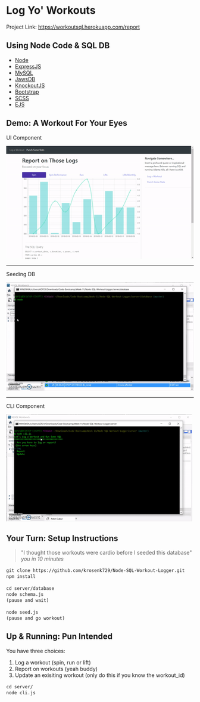 # Log Yo' Workouts 

Project Link: https://workoutsql.herokuapp.com/report

## Using Node Code & SQL DB

+ [Node](https://nodejs.org/en/)
+ [ExpressJS](http://expressjs.com/)
+ [MySQL](https://github.com/mysqljs/mysql)
+ [JawsDB](https://devcenter.heroku.com/articles/jawsdb)
+ [KnockoutJS](http://knockoutjs.com/)
+ [Bootstrap](http://getbootstrap.com/)
+ [SCSS](http://sass-lang.com/)
+ [EJS](http://www.ejs.co/)

## Demo: A Workout For Your Eyes

UI Component


![UI](/client/images/views.gif)

---

Seeding DB


![seed](/client/images/seed.gif)

---

CLI Component


![CLI](/client/images/cli.gif)

## Your Turn: Setup Instructions

> "I thought those workouts were cardio before I seeded this database"
> _you in 10 minutes_

```
git clone https://github.com/krosenk729/Node-SQL-Workout-Logger.git
npm install

cd server/database
node schema.js
(pause and wait)

node seed.js 
(pause and go workout)
```


## Up & Running: Pun Intended

You have three choices: 
1. Log a workout (spin, run or lift)
2. Report on workouts (yeah buddy)
3. Update an exisiting workout (only do this if you know the workout_id)

```
cd server/
node cli.js
```

